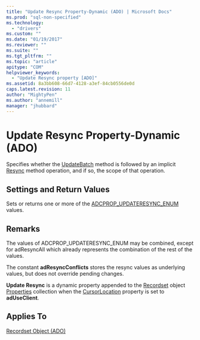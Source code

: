 ```yaml
---
title: "Update Resync Property-Dynamic (ADO) | Microsoft Docs"
ms.prod: "sql-non-specified"
ms.technology:
  - "drivers"
ms.custom: ""
ms.date: "01/19/2017"
ms.reviewer: ""
ms.suite: ""
ms.tgt_pltfrm: ""
ms.topic: "article"
apitype: "COM"
helpviewer_keywords: 
  - "Update Resync property [ADO]"
ms.assetid: 8a3bb608-66d7-4128-a3ef-84cb0556de0d
caps.latest.revision: 11
author: "MightyPen"
ms.author: "annemill"
manager: "jhubbard"
---
```

# Update Resync Property-Dynamic (ADO)
Specifies whether the [UpdateBatch](../../../ado/reference/ado-api/updatebatch-method.md) method is followed by an implicit [Resync](../../../ado/reference/ado-api/resync-method.md) method operation, and if so, the scope of that operation.  
  
## Settings and Return Values  
 Sets or returns one or more of the [ADCPROP_UPDATERESYNC_ENUM](../../../ado/reference/ado-api/adcprop-updateresync-enum.md) values.  
  
## Remarks  
 The values of ADCPROP_UPDATERESYNC_ENUM may be combined, except for adResyncAll which already represents the combination of the rest of the values.  
  
 The constant **adResyncConflicts** stores the resync values as underlying values, but does not override pending changes.  
  
 **Update Resync** is a dynamic property appended to the [Recordset](../../../ado/reference/ado-api/recordset-object-ado.md) object [Properties](../../../ado/reference/ado-api/properties-collection-ado.md) collection when the [CursorLocation](../../../ado/reference/ado-api/cursorlocation-property-ado.md) property is set to **adUseClient**.  
  
## Applies To  
 [Recordset Object (ADO)](../../../ado/reference/ado-api/recordset-object-ado.md)